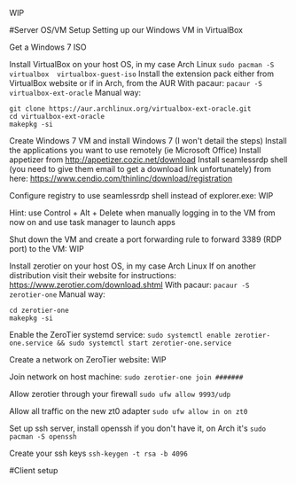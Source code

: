 WIP

#Server OS/VM Setup
Setting up our Windows VM in VirtualBox

Get a Windows 7 ISO

Install VirtualBox on your host OS, in my case Arch Linux
`sudo pacman -S virtualbox  virtualbox-guest-iso`
Install the extension pack either from VirtualBox website or if in Arch, from the AUR
With pacaur:
`pacaur -S virtualbox-ext-oracle`
Manual way:
```sudo pacman -S git
git clone https://aur.archlinux.org/virtualbox-ext-oracle.git
cd virtualbox-ext-oracle
makepkg -si
```

Create Windows 7 VM and install Windows 7 (I won't detail the steps)
Install the applications you want to use remotely (ie Microsoft Office)
Install appetizer from http://appetizer.cozic.net/download
Install seamlessrdp shell (you need to give them email to get a download link unfortunately) from here: https://www.cendio.com/thinlinc/download/registration

Configure registry to use seamlessrdp shell instead of explorer.exe:
WIP

Hint: use Control + Alt + Delete when manually logging in to the VM from now on and use task manager to launch apps

Shut down the VM and create a port forwarding rule to forward 3389 (RDP port) to the VM:
WIP

Install zerotier on your host OS, in my case Arch Linux
If on another distribution visit their website for instructions: https://www.zerotier.com/download.shtml
With pacaur:
`pacaur -S zerotier-one`
Manual way:
```git clone https://aur.archlinux.org/zerotier-one.git
cd zerotier-one
makepkg -si
```
Enable the ZeroTier systemd service:
`sudo systemctl enable zerotier-one.service && sudo systemctl start zerotier-one.service`

Create a network on ZeroTier website:
WIP

Join network on host machine:
`sudo zerotier-one join #######`

Allow zerotier through your firewall
`sudo ufw allow 9993/udp`

Allow all traffic on the new zt0 adapter
`sudo ufw allow in on zt0`

Set up ssh server, install openssh if you don't have it, on Arch it's
`sudo pacman -S openssh`

Create your ssh keys
`ssh-keygen -t rsa -b 4096`

#Client setup
